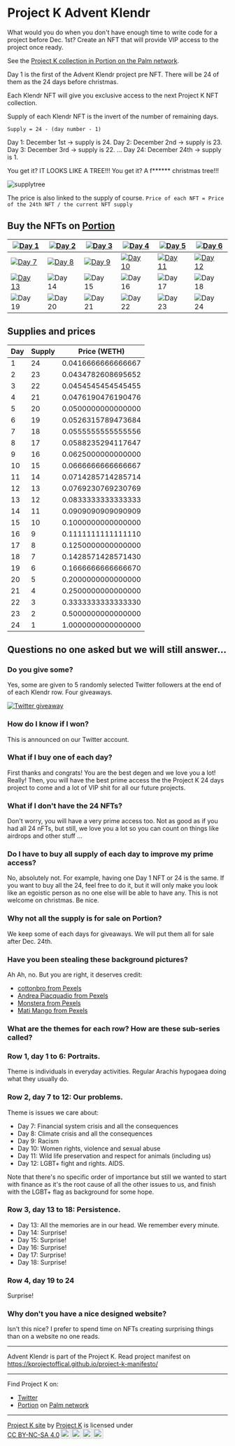 # Project K Advent Klendr

What would you do when you don't have enough time to write code for a project before Dec. 1st?
Create an NFT that will provide VIP access to the project once ready.

See the [Project K collection in Portion on the Palm network](https://portion.io/nft-marketplace?category=&collection=&artist=ProjectK&chains=Palm&sortBy=newest).

Day 1 is the first of the Advent Klendr project pre NFT.
There will be 24 of them as the 24 days before christmas.

Each Klendr NFT will give you exclusive access to the next Project K NFT collection.

Supply of each Klendr NFT is the invert of the number of remaining days.

`Supply = 24 - (day number - 1)`

Day 1: December 1st -> supply is 24.
Day 2: December 2nd -> supply is 23.
Day 3: December 3rd -> supply is 22.
...
Day 24: December 24th -> supply is 1.

You get it?
IT LOOKS LIKE A TREE!!! You get it? A f****** christmas tree!!!

![supplytree](supplytree.png)

The price is also linked to the supply of course.
`Price of each NFT = Price of the 24th NFT / the current NFT supply`

## Buy the NFTs on [Portion](https://portion.io/nft-marketplace?category=&collection=&artist=ProjectK&chains=Palm&sortBy=newest)

| [![Day 1](day1_thumb.png)](https://portion.io/app.html#exchange?ID=QmYwxXgaoWigHypN6oHxUGuUWBSyTohEGhywcBZ9tDhvu2&chainID=11297108109) | [![Day 2](day2_thumb.png)](https://portion.io/app.html#exchange?ID=QmNoSnhQkjVcavebMCNvZ3sY3Y6eDVC5xZYdYEvravNcCN&chainID=11297108109) | [![Day 3](day3_thumb.png)](https://portion.io/app.html#exchange?ID=Qmb5b6iXnQcCp9x3XH1sZ7MsG5wjSHi4g4wzJRxvwnhyuR&chainID=11297108109) | [![Day 4](day4_thumb.png)](https://portion.io/app.html#exchange?ID=QmfCamLJ8ntwbvh3gNX8q9yPkLJRQV877S7erDCs5MFSKL&chainID=11297108109) | [![Day 5](day5_thumb.png)](https://portion.io/app.html#exchange?ID=QmdnA19C9ugL1VHvXCyS6o6MFxUqSSyxKw6qcdGUhGXgnT&chainID=11297108109)  | [![Day 6](day6_thumb.png)](https://portion.io/app.html#exchange?ID=QmT88LAgh8SnxniMq7oCsEo9LcAR6t9K3Se1D1VtpwgUjw&chainID=11297108109)  |
|----|----|----|----|----|----|
| [![Day 7](day7_thumb.png)](https://portion.io/app.html#exchange?ID=Qmd7XfAUJimCjpHXoebbqq4UH9W2ae8pK7pmbuAnw4ummN&chainID=11297108109) | [![Day 8](day8_thumb.png)](https://portion.io/app.html#exchange?ID=QmXd7WQdd9AR9jc1DRfQBgxmEgNXfGWX2xEZ9Ru3zRnCGz&chainID=11297108109)  | [![Day 9](day9_thumb.png)](https://portion.io/app.html#exchange?ID=QmWKK41HPkJcofUVHwfih4L6ASACsYUdSbgFHkvWXnpGq7&chainID=11297108109)  | [![Day 10](day10_thumb.png)](https://portion.io/app.html#exchange?ID=QmZqKgzpGKNDbwL1DyDRxR6L6KqbivvAB9EhNSVxhtfs84&chainID=11297108109) | [![Day 11](day11_thumb.png)](https://portion.io/app.html#exchange?ID=QmRXFtfzZBq5aXAebt22xgDZoY3rP4JG5HEaMwcPftohR5&chainID=11297108109) | [![Day 12](day12_thumb.png)](https://portion.io/app.html#exchange?ID=QmNi1wWB2rzVRBjsokv8nxYTPRj2BngLGi3nfaSyV7Tvg1&chainID=11297108109) |
| [![Day 13](Row3day13_thumb.png)](https://portion.io/app.html#exchange?ID=QmQqxeDsCMLr24BPPH6ezgceqP2shuZfHCKhoLU9MvoP5B&chainID=11297108109) | ![Day 14](dummy.png) | ![Day 15](dummy.png) | ![Day 16](dummy.png) | ![Day 17](dummy.png) | ![Day 18](dummy.png) |
| ![Day 19](dummy.png) | ![Day 20](dummy.png) | ![Day 21](dummy.png) | ![Day 22](dummy.png) | ![Day 23](dummy.png) | ![Day 24](dummy.png) |

## Supplies and prices

| Day | Supply | Price (WETH)       |
|-----|--------|--------------------|
| 1   | 24     | 0.0416666666666667 |
| 2   | 23     | 0.0434782608695652 |
| 3   | 22     | 0.0454545454545455 |
| 4   | 21     | 0.0476190476190476 |
| 5   | 20     | 0.0500000000000000 |
| 6   | 19     | 0.0526315789473684 |
| 7   | 18     | 0.0555555555555556 |
| 8   | 17     | 0.0588235294117647 |
| 9   | 16     | 0.0625000000000000 |
| 10  | 15     | 0.0666666666666667 |
| 11  | 14     | 0.0714285714285714 |
| 12  | 13     | 0.0769230769230769 |
| 13  | 12     | 0.0833333333333333 |
| 14  | 11     | 0.0909090909090909 |
| 15  | 10     | 0.1000000000000000 |
| 16  | 9      | 0.1111111111111110 |
| 17  | 8      | 0.1250000000000000 |
| 18  | 7      | 0.1428571428571430 |
| 19  | 6      | 0.1666666666666670 |
| 20  | 5      | 0.2000000000000000 |
| 21  | 4      | 0.2500000000000000 |
| 22  | 3      | 0.3333333333333330 |
| 23  | 2      | 0.5000000000000000 |
| 24  | 1      | 1.0000000000000000 |

## Questions no one asked but we will still answer...

### Do you give some?

Yes, some are given to 5 randomly selected Twitter followers at the end of of
each Klendr row. Four giveaways.

[![Twitter giveaway](day12_giveaway.png)](https://twitter.com/KProjectOffical)

### How do I know if I won?

This is announced on our Twitter account.

### What if I buy one of each day?

First thanks and congrats! You are the best degen and we love you a lot! Really!
Then, you will have the best prime access the the Project K 24 days project to come and a lot of VIP shit for all our future projects.

### What if I don't have the 24 NFTs?

Don't worry, you will have a very prime access too. Not as good as if you had all 24 nFTs, but still, we love you a lot so you can count on things like airdrops and other stuff ...

### Do I have to buy all supply of each day to improve my prime access?

No, absolutely not. For example, having one Day 1 NFT or 24 is the same.
If you want to buy all the 24, feel free to do it, but it will only make you look like an egoistic person as no one else will be able to have any.
This is not welcome on christmas. Be nice.

### Why not all the supply is for sale on Portion?

We keep some of each days for giveaways. We will put them all for sale after Dec. 24th.

### Have you been stealing these background pictures?

Ah Ah, no. But you are right, it deserves credit:

- [cottonbro from Pexels](https://www.pexels.com/@cottonbro)
- [Andrea Piacquadio from Pexels](https://www.pexels.com/@olly)
- [Monstera from Pexels](https://www.pexels.com/@gabby-k)
- [Mati Mango from Pexels](https://www.pexels.com/@mati)

### What are the themes for each row? How are these sub-series called?

### Row 1, day 1 to 6: Portraits.

Theme is individuals in everyday activities. Regular Arachis hypogaea doing what
they usually do.

### Row 2, day 7 to 12: Our problems.

Theme is issues we care about:

- Day 7: Financial system crisis and all the consequences
- Day 8: Climate crisis and all the consequences
- Day 9: Racism
- Day 10: Women rights, violence and sexual abuse
- Day 11: Wild life preservation and respect for animals (including us)
- Day 12: LGBT+ fight and rights. AIDS.

Note that there's no specific order of importance but still we wanted to start
with finance as it's the root cause of all the other issues to us,
and finish with the LGBT+ flag as background for some hope.

### Row 3, day 13 to 18: Persistence.

- Day 13: All the memories are in our head. We remember every minute.
- Day 14: Surprise!
- Day 15: Surprise!
- Day 16: Surprise!
- Day 17: Surprise!
- Day 18: Surprise!

### Row 4, day 19 to 24

Surprise!

### Why don't you have a nice designed website?

Isn't this nice? I prefer to spend time on NFTs creating surprising things than on a website no one reads.

---

Advent Klendr is part of the Project K. Read project manifest on https://kprojectoffical.github.io/project-k-manifesto/

---

Find Project K on:

- [Twitter](https://twitter.com/KProjectOffical)
- [Portion](https://portion.io/nft-marketplace?category=digital&collection=&artist=ProjectK&chains=Palm&sortBy=newest) on [Palm network](https://palm.io/)


---
<p xmlns:cc="http://creativecommons.org/ns#" xmlns:dct="http://purl.org/dc/terms/"><a property="dct:title" rel="cc:attributionURL" href="https://kprojectoffical.github.io/">Project K site</a> by <a rel="cc:attributionURL dct:creator" property="cc:attributionName" href="https://github.com/KProjectOffical/">Project K</a> is licensed under <a href="http://creativecommons.org/licenses/by-nc-sa/4.0/?ref=chooser-v1" target="_blank" rel="license noopener noreferrer" style="display:inline-block;">CC BY-NC-SA 4.0<img style="height:22px!important;margin-left:3px;vertical-align:text-bottom;" src="https://mirrors.creativecommons.org/presskit/icons/cc.svg?ref=chooser-v1"><img style="height:22px!important;margin-left:3px;vertical-align:text-bottom;" src="https://mirrors.creativecommons.org/presskit/icons/by.svg?ref=chooser-v1"><img style="height:22px!important;margin-left:3px;vertical-align:text-bottom;" src="https://mirrors.creativecommons.org/presskit/icons/nc.svg?ref=chooser-v1"><img style="height:22px!important;margin-left:3px;vertical-align:text-bottom;" src="https://mirrors.creativecommons.org/presskit/icons/sa.svg?ref=chooser-v1"></a></p>
